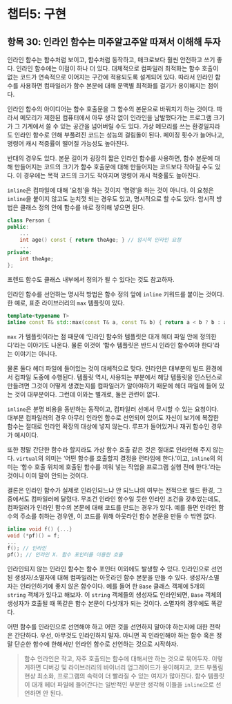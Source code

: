 # 챕터5: 구현

## 항목 30: 인라인 함수는 미주알고주알 따져서 이해해 두자

인라인 함수는 함수처럼 보이고, 함수처럼 동작하고, 매크로보다 훨씬 안전하고 쓰기 좋다. 인라인 함수에는 이점이 하나 더 있다. 대체적으로 컴파일러 최적화는 함수 호출이 없는 코드가 연속적으로 이어지는 구간에 적용되도록 설계되어 있다. 따라서 인라인 함수를 사용하면 컴파일러가 함수 본문에 대해 문맥별 최적화를 걸기가 용이해지는 점이다.

인라인 함수의 아이디어는 함수 호출문을 그 함수의 본문으로 바꿔치기 하는 것이다. 따라서 메모리가 제한된 컴퓨터에서 아무 생각 없이 인라인을 남발했다가는 프로그램 크기가 그 기계에서 쓸 수 있는 공간을 넘어버릴 수도 있다. 가상 메모리를 쓰는 환경일지라도 인라인 함수로 인해 부풀려진 코드는 성능의 걸림돌이 된다. 페이징 횟수가 늘어나고, 명령어 캐시 적중률이 떨어질 가능성도 높아진다.

반대의 경우도 있다. 본문 길이가 굉장히 짧은 인라인 함수를 사용하면, 함수 본문에 대해 만들어지는 코드의 크기가 함수 호출문에 대해 만들어지는 코드보다 작아질 수도 있다. 이 경우에는 목적 코드의 크기도 작아지며 명령어 캐시 적중률도 높아진다.

`inline`은 컴파일에 대해 ‘요청’을 하는 것이지 ‘명령’을 하는 것이 아니다. 이 요청은 `inline`을 붙이지 않고도 눈치껏 되는 경우도 있고, 명시적으로 할 수도 있다. 암시적 방법은 클래스 정의 안에 함수를 바로 정의해 넣으면 된다.

```cpp
class Person {
public:
	...
	int age() const { return theAge; } // 암시적 인라인 요청
	...
private:
	int theAge;
};
```

프렌드 함수도 클래스 내부에서 정의가 될 수 있다는 것도 참고하자.

인라인 함수를 선언하는 명시적 방법은 함수 정의 앞에 `inline` 키워드를 붙이는 것이다. 한 예로, 표준 라이브러리의 `max` 템플릿이 있다.

```cpp
template<typename T>
inline const T& std::max(const T& a, const T& b) { return a < b ? b : a; }
```

`max` 가 템플릿이라는 점 때문에 ‘인라인 함수와 템플릿은 대개 헤더 파일 안에 정의한다’라는 이야기도 나온다. 물론 이것이 ‘함수 템플릿은 반드시 인라인 함수여야 한다’라는 이야기는 아니다.

물론 둘다 헤더 파일에 들어있는 것이 대체적으로 맞다. 인라인은 대부분의 빌드 환경에서 컴파일 도중에 수행된다. 템플릿 역시, 사용되는 부분에서 해당 템플릿을 인스턴스로 만들려면 그것이 어떻게 생겼는지를 컴파일러가 알아야하기 때문에 헤더 파일에 들어 있는 것이 대부분이다. 그런데 이와는 별개로, 둘은 관련이 없다.

`inline`은 분명 비용을 동반하는 동작이고, 컴파일러 선에서 무시할 수 있는 요청이다. 대부분 컴파일러의 경우 아무리 인라인 함수로 선언되어 있어도 자신이 보기에 복잡한 함수는 절대로 인라인 확장의 대상에 넣지 않는다. 루프가 들어있거나 재귀 함수인 경우가 예시이다.

또한 정말 간단한 함수라 할지라도 가상 함수 호출 같은 것은 절대로 인라인해 주지 않는다. `virtual`의 의미는 ‘어떤 함수를 호출할지 결정을 런타임에 한다.’이고, `inline`의 의미는 ‘함수 호출 위치에 호출된 함수를 끼워 넣는 작업을 프로그램 실행 전에 한다.’라는 것이니 이미 말이 안되는 것이다.

결론은 인라인 함수가 실제로 인라인되느냐 안 되느냐의 여부는 전적으로 빌드 환경, 그 중에서도 컴파일러에 달렸다. 무조건 인라인 함수일 듯한 인라인 조건을 갖추었는데도, 컴파일러가 인라인 함수의 본문에 대해 코드를 만드는 경우가 있다. 예를 들면 인라인 함수의 주소를 취하는 경우엔, 이 코드를 위해 아웃라인 함수 본문을 만들 수 밖엔 없다.

```cpp
inline void f() {...}
void (*pf)() = f;
...
f(); // 인라인
pf(); // 인라인 X. 함수 포인터를 이용한 호출
```

인라인되지 않는 인라인 함수는 함수 포인터 이외에도 발생할 수 있다. 인라인으로 선언된 생성자/소멸자에 대해 컴파일러는 아웃라인 함수 본문을 만들 수 있다. 생성자/소멸자는 인라인하기에 좋지 않은 함수이다. 예를 들어 한 `Base` 클래스 객체에 5개의 `string` 객체가 있다고 해보자. 이 `string` 객체들의 생성자도 인라인되면, `Base` 객체의 생성자가 호출될 때 똑같은 함수 본문이 다섯개가 되는 것이다. 소멸자의 경우에도 똑같다.

어떤 함수를 인라인으로 선언해야 하고 어떤 것을 선언하지 말아야 하는지에 대한 전략은 간단하다. 우선, 아무것도 인라인하지 말자. 아니면 꼭 인라인해야 하는 함수 혹은 정말 단순한 함수에 한해서만 인라인 함수로 선언하는 것으로 시작하자.

> 함수 인라인은 작고, 자주 호출되는 함수에 대해서만 하는 것으로 묶어두자. 이렇게하면 디버깅 및 라이브러리의 바이너리 업그레이드가 용이해지고, 코드 부풀림 현상 최소화, 프로그램의 속력이 더 빨라질 수 있는 여지가 많아진다.
함수 템플릿이 대개 헤더 파일에 들어간다는 일반적인 부분만 생각해 이들을 `inline`으로 선언하면 안 된다.